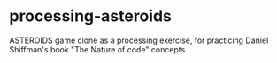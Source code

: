# processing-asteroids
ASTEROIDS game clone as a processing exercise, for practicing Daniel Shiffman's book "The Nature of code" concepts
